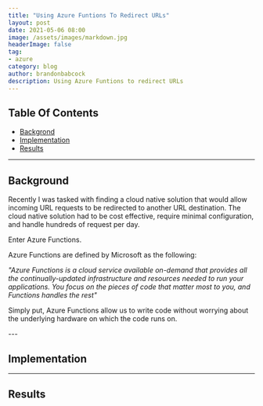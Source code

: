 ```yaml
---
title: "Using Azure Funtions To Redirect URLs"
layout: post
date: 2021-05-06 08:00
image: /assets/images/markdown.jpg
headerImage: false
tag:
- azure
category: blog
author: brandonbabcock
description: Using Azure Funtions to redirect URLs
---
```

## Table Of Contents
- [Backgrond](#background)
- [Implementation](#implementation)
- [Results](#results)

---

## Background

<span class="background">Recently I was tasked with finding a cloud native solution that would allow incoming URL requests to be redirected to another URL destination. The cloud native solution had to be cost effective, require minimal configuration, and handle hundreds of request per day. 

Enter Azure Functions.

Azure Functions are defined by Microsoft as the following:

*"Azure Functions is a cloud service available on-demand that provides all the continually-updated infrastructure and resources needed to run your applications. You focus on the pieces of code that matter most to you, and Functions handles the rest"*

Simply put, Azure Functions allow us to write code without worrying about the underlying hardware on which the code runs on.

</span>
---

## Implementation

<span class="implementation">
</span>

---
## Results

<span class="results">
</span>
